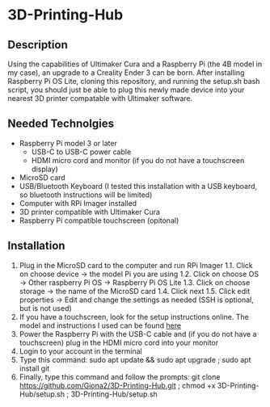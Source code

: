 # 3D-Printing-Hub
## Description
Using the capabilities of Ultimaker Cura and a Raspberry Pi (the 4B model in my case), an upgrade to a Creality Ender 3 can be born. After installing Raspberry Pi OS Lite, cloning this repository, and running the setup.sh bash script, you should just be able to plug this newly made device into your nearest 3D printer compatable with Ultimaker software.
## Needed Technolgies
- Raspberry Pi model 3 or later
  - USB-C to USB-C power cable
  - HDMI micro cord and monitor (if you do not have a touchscreen display)
- MicroSD card
- USB/Bluetooth Keyboard (I tested this installation with a USB keyboard, so bluetooth instructions will be limited)
- Computer with RPi Imager installed
- 3D printer compatible with Ultimaker Cura
- Raspberry Pi compatible touchscreen (opitonal)
## Installation
1. Plug in the MicroSD card to the computer and run RPi Imager
  1.1. Click on choose device -> the model Pi you are using
  1.2. Click on choose OS -> Other raspberry Pi OS -> Raspberry Pi OS Lite
  1.3. Click on choose storage -> the name of the MicroSD card
  1.4. Click next
  1.5. Click edit properties -> Edit and change the settings as needed (SSH is optional, but is not used)
2. If you have a touchscreen, look for the setup instructions online. The model and instructions I used can be found [here](https://www.raspberrypi.com/documentation/accessories/display.html)
3. Power the Raspberry Pi with the USB-C cable and (if you do not have a touchscreen) plug in the HDMI micro cord into your monitor
4. Login to your account in the terminal
5. Type this command: sudo apt update && sudo apt upgrade ; sudo apt install git
6. Finally, type this command and follow the prompts: git clone https://github.com/Giona2/3D-Printing-Hub.git ; chmod +x 3D-Printing-Hub/setup.sh ; 3D-Printing-Hub/setup.sh
